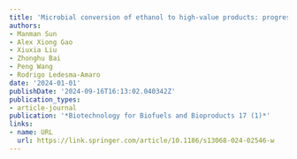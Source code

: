 ```yaml
---
title: 'Microbial conversion of ethanol to high-value products: progress and challenges'
authors:
- Manman Sun
- Alex Xiong Gao
- Xiuxia Liu
- Zhonghu Bai
- Peng Wang
- Rodrigo Ledesma-Amaro
date: '2024-01-01'
publishDate: '2024-09-16T16:13:02.040342Z'
publication_types:
- article-journal
publication: '*Biotechnology for Biofuels and Bioproducts 17 (1)*'
links:
- name: URL
  url: https://link.springer.com/article/10.1186/s13068-024-02546-w
---
```

